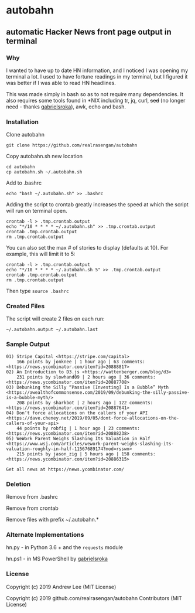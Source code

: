 # autobahn
## automatic Hacker News front page output in terminal

### Why
I wanted to have up to date HN information, and I noticed I was opening my terminal a lot.
I used to have fortune readings in my terminal, but I figured it was better if I was able
to read HN headlines.

This was made simply in bash so as to not require many dependencies. It also requires some
tools found in *NIX including tr, jq, curl, ~~sed~~ (no longer need - thanks [gabrielsroka](https://github.com/gabrielsroka)), awk, echo and bash.

### Installation
Clone autobahn
```
git clone https://github.com/realrasengan/autobahn
```

Copy autobahn.sh new location
```
cd autobahn
cp autobahn.sh ~/.autobahn.sh
```

Add to .bashrc
```
echo "bash ~/.autobahn.sh" >> .bashrc
```

Adding the script to crontab greatly increases the speed at which the script will run on terminal open.
```
crontab -l > .tmp.crontab.output
echo "*/10 * * * * ~/.autobahn.sh" >> .tmp.crontab.output
crontab .tmp.crontab.output
rm .tmp.crontab.output
```

You can also set the max # of stories to display (defaults at 10).  For example, this will
limit it to 5:
```
crontab -l > .tmp.crontab.output
echo "*/10 * * * * ~/.autobahn.sh 5" >> .tmp.crontab.output
crontab .tmp.crontab.output
rm .tmp.crontab.output
```
Then type `source .bashrc`

### Created Files
The script will create 2 files on each run:
```
~/.autobahn.output ~/.autobahn.last
```


### Sample Output
```
01) Stripe Capital <https://stripe.com/capital>
    166 points by jonknee | 1 hour ago | 63 comments: <https://news.ycombinator.com/item?id=20888817>
02) An Introduction to D3.js <https://wattenberger.com/blog/d3>
    231 points by slowhand09 | 2 hours ago | 36 comments: <https://news.ycombinator.com/item?id=20887708>
03) Debunking the Silly “Passive [Investing] Is a Bubble” Myth <https://awealthofcommonsense.com/2019/09/debunking-the-silly-passive-is-a-bubble-myth/>
    208 points by sharkbot | 2 hours ago | 122 comments: <https://news.ycombinator.com/item?id=20887641>
04) Don’t force allocations on the callers of your API <https://dave.cheney.net/2019/09/05/dont-force-allocations-on-the-callers-of-your-api>
    44 points by robfig | 1 hour ago | 23 comments: <https://news.ycombinator.com/item?id=20888238>
05) WeWork Parent Weighs Slashing Its Valuation in Half <https://www.wsj.com/articles/wework-parent-weighs-slashing-its-valuation-roughly-in-half-11567689174?mod=rsswn>
    215 points by jason_zig | 5 hours ago | 158 comments: <https://news.ycombinator.com/item?id=20886315>

Get all news at https://news.ycombinator.com/
```

### Deletion
Remove from .bashrc

Remove from crontab

Remove files with prefix ~/.autobahn.*

### Alternate Implementations
hn.py - in Python 3.6 + and the `requests` module

hn.ps1 - in MS PowerShell by [gabrielsroka](https://github.com/gabrielsroka)

### License
Copyright (c) 2019 Andrew Lee (MIT License)

Copyright (c) 2019 github.com/realrasengan/autobahn Contributors (MIT License)
